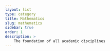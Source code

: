 ```yaml
---
layout: list
type: category
title: Mathematics
slug: mathematics
sidebar: true
order: 1
description: >
    The foundation of all academic disciplines
---
```

